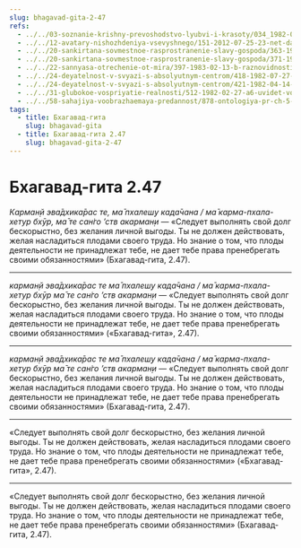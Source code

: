 ```yaml
---
slug: bhagavad-gita-2-47
refs:
  - ../../03-soznanie-krishny-prevoshodstvo-lyubvi-i-krasoty/034_1982-05-15-a-b1_sridharmj_znamja_bozhestvennoj_ljubvi.md
  - ../../12-avatary-nishozhdeniya-vsevyshnego/151-2012-07-25-23-net-daty-ramachandra-primer-bezropotnogo-sledovaniya-dolgu.md
  - ../../20-sankirtana-sovmestnoe-rasprostranenie-slavy-gospoda/363-1982-03-13-a-mahaprabhu-provozglashaet-smirenie-i-terpenie-osnovoj-propovedi.md
  - ../../20-sankirtana-sovmestnoe-rasprostranenie-slavy-gospoda/371-1982-07-03-br1-sankirtana-put-k-obreteniyu-premy-i-dostupa-vo-vrindavan.md
  - ../../22-sannyasa-otrechenie-ot-mira/397-1983-02-13-b-raznovidnosti-i-filosofskie-aspekty-sannyasy.md
  - ../../24-deyatelnost-v-svyazi-s-absolyutnym-centrom/418-1982-07-27-a1-glavnyj-sovet-bhagavad-gity-karma-joga-i-probuzhdenie-istinnogo-ego.md
  - ../../24-deyatelnost-v-svyazi-s-absolyutnym-centrom/421-1982-04-14-c6-d1-nekotorye-polozheniya-karma-jogi-v-gite.md
  - ../../31-glubokoe-vospriyatie-realnosti/512-1982-02-27-a6-uvidet-volyu-gospoda-v-negativnyh-obstoyatelstvah.md
  - ../../58-sahajiya-voobrazhaemaya-predannost/878-ontologiya-pr-ch-5-2-vysshee-otkrovenie-yavit-sebya-avtomaticheski.md
tags:
  - title: Бхагавад-гита
    slug: bhagavad-gita
  - title: Бхагавад-гита 2.47
    slug: bhagavad-gita-2-47
---
```


# Бхагавад-гита 2.47

*Карман̣й эва̄дхика̄рас те, ма̄ пхалеш̣у када̄чана / ма̄ карма-пхала-хетур бхӯр, ма̄ те сан̇го ’ств акарман̣и* — «Следует выполнять свой долг бескорыстно, без желания личной выгоды. Ты не должен действовать, желая насладиться плодами своего труда. Но знание о том, что плоды деятельности не принадлежат тебе, не дает тебе права пренебрегать своими обязанностями» (Бхагавад-гита, 2.47).

---

*карман̣й эва̄дхика̄рас те ма̄ пхалеш̣у када̄чана / ма̄ карма-пхала-хетур бхӯр ма̄ те сан̇го ’ств акарман̣и* — «Следует выполнять свой долг бескорыстно, без желания личной выгоды. Ты не должен действовать, желая насладиться плодами своего труда. Но знание о том, что плоды деятельности не принадлежат тебе, не дает тебе права пренебрегать своими обязанностями» («Бхагавад-гита», 2.47).

---

*карман̣й эва̄дхика̄рас те ма̄ пхалеш̣у када̄чана / ма̄ карма-пхала-хетур бхӯр ма̄ те сан̇го ’ств акарман̣и* — «Следует выполнять свой долг бескорыстно, без желания личной выгоды. Ты не должен действовать, желая насладиться плодами своего труда. Но знание о том, что плоды деятельности не принадлежат тебе, не дает тебе права пренебрегать своими обязанностями» (Бхагавад-гита, 2.47).

---

«Следует выполнять свой долг бескорыстно, без желания личной выгоды. Ты не должен действовать, желая насладиться плодами своего труда. Но знание о том, что плоды деятельности не принадлежат тебе, не дает тебе права пренебрегать своими обязанностями» («Бхагавад-гита», 2.47).

---

«Следует выполнять свой долг бескорыстно, без желания личной выгоды. Ты не должен действовать, желая насладиться плодами своего труда. Но знание о том, что плоды деятельности не принадлежат тебе, не дает тебе права пренебрегать своими обязанностями» (Бхагавад-гита, 2.47).
